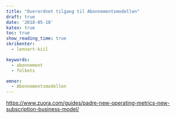 ```yaml
---
title: "Overordnet tilgang til Abonnementsmodellen"
draft: true
date: '2018-05-18'
katex: true
toc: true
show_reading_time: true
skribenter:
  - lennart-kiil

keywords:
  - abonnement
  - folkets

emner:
  - Abonnementsmodellen
---
```





https://www.zuora.com/guides/padre-new-operating-metrics-new-subscription-business-model/
